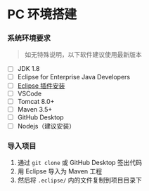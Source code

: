 # PC 环境搭建

### 系统环境要求

> 如无特殊说明，以下软件建议使用最新版本

- [ ] JDK 1.8
- [ ] Eclipse for Enterprise Java Developers
- [ ] [Eclipse 插件安装](https://github.com/orgs/WiseCRM/teams/wisecrm/discussions/3)
- [ ] VSCode
- [ ] Tomcat 8.0+
- [ ] Maven 3.5+
- [ ] GitHub Desktop
- [ ] Nodejs（建议安装）

### 导入项目

1. 通过 `git clone` 或 GitHub Desktop 签出代码
2. 用 Eclipse 导入为 Maven 工程
3. 然后将 `.eclipse/` 内的文件复制到项目目录下
